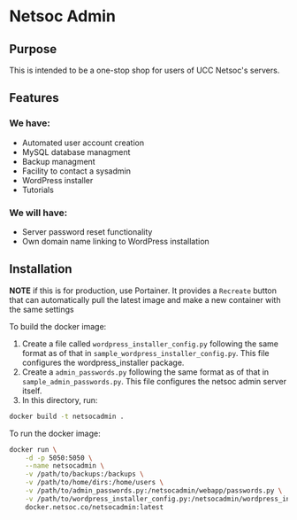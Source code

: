 # Netsoc Admin

## Purpose

This is intended to be a one-stop shop for users of UCC Netsoc's servers.

## Features

### We have:
* Automated user account creation
* MySQL database managment
* Backup managment
* Facility to contact a sysadmin
* WordPress installer
* Tutorials

### We will have:
* Server password reset functionality
* Own domain name linking to WordPress installation

## Installation

**NOTE** if this is for production, use Portainer. It provides a `Recreate` button that can automatically pull the latest image and make a new container with the same settings

To build the docker image:

1. Create a file called `wordpress_installer_config.py` following the same format as of that in `sample_wordpress_installer_config.py`. This file configures the wordpress_installer package. 
2. Create a `admin_passwords.py` following the same format as of that in `sample_admin_passwords.py`. This file configures the netsoc admin server itself.
3. In this directory, run:

```bash
docker build -t netsocadmin .
```

To run the docker image:

```bash
docker run \
    -d -p 5050:5050 \
    --name netsocadmin \
    -v /path/to/backups:/backups \
    -v /path/to/home/dirs:/home/users \
    -v /path/to/admin_passwords.py:/netsocadmin/webapp/passwords.py \
    -v /path/to/wordpress_installer_config.py:/netsocadmin/wordpress_installer/wordpress_installer/config.py \
    docker.netsoc.co/netsocadmin:latest
```